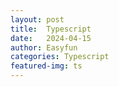 ```yaml
---
layout: post
title:  Typescript
date:   2024-04-15
author: Easyfun
categories: Typescript
featured-img: ts
---
```


##
